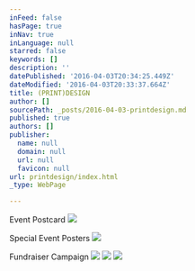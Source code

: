 ```yaml
---
inFeed: false
hasPage: true
inNav: true
inLanguage: null
starred: false
keywords: []
description: ''
datePublished: '2016-04-03T20:34:25.449Z'
dateModified: '2016-04-03T20:33:37.664Z'
title: (PRINT)DESIGN
author: []
sourcePath: _posts/2016-04-03-printdesign.md
published: true
authors: []
publisher:
  name: null
  domain: null
  url: null
  favicon: null
url: printdesign/index.html
_type: WebPage

---
```

Event Postcard
![](https://s3-us-west-2.amazonaws.com/the-grid-img/p/211491bde61352ca9c528a6c0aa6cbf6e4199533.jpg)

Special Event Posters
![](https://s3-us-west-2.amazonaws.com/the-grid-img/p/ad3bd4ecb9be8bc897af777f3c0857cd0fbfac14.jpg)

Fundraiser Campaign
![](https://s3-us-west-2.amazonaws.com/the-grid-img/p/304ba15e0d4df2b8cfb27aef90b92dcf6c408827.jpg)
![](https://s3-us-west-2.amazonaws.com/the-grid-img/p/0509ac60e04ce10c4dd777bafef2164b9090cf2e.jpg)
![](https://s3-us-west-2.amazonaws.com/the-grid-img/p/feba2f6ffca8871a02bff72b2fa6f70393037b93.jpg)
